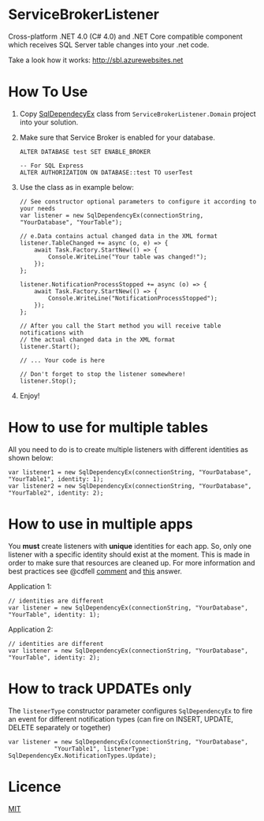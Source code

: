 # ServiceBrokerListener
Cross-platform .NET 4.0 (C# 4.0) and .NET Core compatible component which receives SQL Server table changes into your .net code.

Take a look how it works: http://sbl.azurewebsites.net

# How To Use

1. Copy [SqlDependecyEx](https://github.com/dyatchenko/ServiceBrokerListener/blob/master/ServiceBrokerListener/ServiceBrokerListener.Domain/SqlDependencyEx.cs) class from `ServiceBrokerListener.Domain` project into your solution.
2. Make sure that Service Broker is enabled for your database.
    
    ```
    ALTER DATABASE test SET ENABLE_BROKER
    
    -- For SQL Express
    ALTER AUTHORIZATION ON DATABASE::test TO userTest
    ```
    
3. Use the class as in example below:

    ```
    // See constructor optional parameters to configure it according to your needs
    var listener = new SqlDependencyEx(connectionString, "YourDatabase", "YourTable");
    
    // e.Data contains actual changed data in the XML format
	listener.TableChanged += async (o, e) => {
		await Task.Factory.StartNew(() => {
			Console.WriteLine("Your table was changed!");
		});
	};

	listener.NotificationProcessStopped += async (o) => {
		await Task.Factory.StartNew(() => {
			Console.WriteLine("NotificationProcessStopped");
		});
	};    

    // After you call the Start method you will receive table notifications with 
    // the actual changed data in the XML format
    listener.Start();
    
    // ... Your code is here 
    
    // Don't forget to stop the listener somewhere!
    listener.Stop();
    ```

4. Enjoy!

# How to use for multiple tables

All you need to do is to create multiple listeners with different identities as shown below:

    var listener1 = new SqlDependencyEx(connectionString, "YourDatabase", "YourTable1", identity: 1);
    var listener2 = new SqlDependencyEx(connectionString, "YourDatabase", "YourTable2", identity: 2);
    
# How to use in multiple apps

You **must** create listeners with **unique** identities for each app. So, only one listener with a specific identity should exist at the moment. This is made in order to make sure that resources are cleaned up. For more information and best practices see @cdfell [comment](https://github.com/dyatchenko/ServiceBrokerListener/issues/29#issuecomment-241826532) and [this](https://github.com/dyatchenko/ServiceBrokerListener/issues/29#issuecomment-241943608) answer.

Application 1:

    // identities are different
    var listener = new SqlDependencyEx(connectionString, "YourDatabase", "YourTable", identity: 1);
    
Application 2:

    // identities are different
    var listener = new SqlDependencyEx(connectionString, "YourDatabase", "YourTable", identity: 2);
    
# How to track UPDATEs only

The `listenerType` constructor parameter configures `SqlDependencyEx` to fire an event for
different notification types (can fire on INSERT, UPDATE, DELETE separately or together)

    var listener = new SqlDependencyEx(connectionString, "YourDatabase",
                 "YourTable1", listenerType: SqlDependencyEx.NotificationTypes.Update);
    
# Licence

[MIT](LICENSE)
